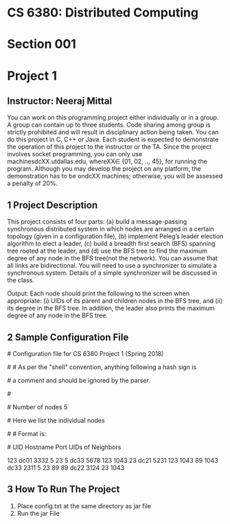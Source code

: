 # CS 6380: Distributed Computing

# Section 001

# Project 1

## Instructor: Neeraj Mittal

You can work on this programming project either individually or in a group. A group can
contain up to three students. Code sharing among group is strictly prohibited and will result in
disciplinary action being taken.
You can do this project in C, C++ or Java. Each student is expected to demonstrate the
operation of this project to the instructor or the TA. Since the project involves socket programming,
you can only use machinesdcXX.utdallas.edu, whereXX∈ {01, 02, .., 45}, for running the program.
Although you may develop the project on any platform, the demonstration has to be ondcXX
machines; otherwise, you will be assessed a penalty of 20%.

## 1 Project Description

This project consists of four parts: (a) build a message-passing synchronous distributed system
in which nodes are arranged in a certain topology (given in a configuration file), (b) implement
Peleg’s leader election algorithm to elect a leader, (c) build a breadth first search (BFS) spanning
tree rooted at the leader, and (d) use the BFS tree to find the maximum degree of any node in the
BFS tree(not the network).
You can assume that all links are bidirectional. You will need to use a synchronizer to simulate
a synchronous system. Details of a simple synchronizer will be discussed in the class.

Output: Each node should print the following to the screen when appropriate: (i) UIDs of its
parent and children nodes in the BFS tree, and (ii) its degree in the BFS tree. In addition, the
leader also prints the maximum degree of any node in the BFS tree.

## 2 Sample Configuration File

\# Configuration file for CS 6380 Project 1 (Spring 2018) 

\#
\# As per the "shell" convention, anything following a hash sign is 

\# a comment and should be ignored by the parser. 

\#

\# Number of nodes 
5

\# Here we list the individual nodes 

\#
\# Format is: 

\# UID Hostname Port UIDs of Neighbors 

123 dc01 3332 5 23 
5 dc33 5678 123 1043 
23 dc21 5231 123 1043 89 
1043 dc33 2311 5 23 89 
89 dc22 3124 23 1043 

## 3 How To Run The Project
1. Place config.txt at the same directory as jar file
2. Run the jar File

